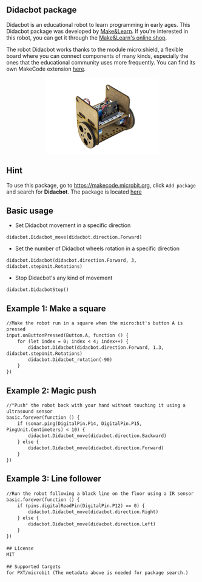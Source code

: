 ## Didacbot package
Didacbot is an educational robot to learn programming in early ages. This Didacbot package was developed by [Make&Learn](https://www.makeandlearn.cat/). If you're interested in this robot, you can get it through the [Make&Learn's online shop](https://botiga.makeandlearn.cat/producto/didacbot).

The robot Didacbot works thanks to the module micro:shield, a flexible board where you can connect components of many kinds, especially the ones that the educational community uses more frequently. You can find its own MakeCode extension [here](https://github.com/MakeAndLearn/pxt-microshield).

<p align="center">
  <img src="https://github.com/MakeAndLearn/pxt-didacbot/blob/master/icon.png">
</p>

## Hint

To use this package, go to https://makecode.microbit.org, click ``Add package`` and search for **Didacbot**. The package is located [here](https://makecode.microbit.org/pkg/makeandlearn/pxt-didacbot)


## Basic usage

* Set Didacbot movement in a specific direction

```sig
didacbot.Didacbot_move(didacbot.direction.Forward)
```

* Set the number of Didacbot wheels rotation in a specific direction

```sig
didacbot.Didacbot(didacbot.direction.Forward, 3, didacbot.stepUnit.Rotations)
```

* Stop Didacbot's any kind of movement 

```sig
didacbot.DidacbotStop()
```

## Example 1: Make a square

```blocks
//Make the robot run in a square when the micro:bit's button A is pressed
input.onButtonPressed(Button.A, function () {
    for (let index = 0; index < 4; index++) {
        didacbot.Didacbot(didacbot.direction.Forward, 1.3, didacbot.stepUnit.Rotations)
        didacbot.Didacbot_rotation(-90)
    }
})
```

## Example 2: Magic push

```blocks
//"Push" the robot back with your hand without touching it using a ultrasound sensor
basic.forever(function () {
    if (sonar.ping(DigitalPin.P14, DigitalPin.P15, PingUnit.Centimeters) < 10) {
        didacbot.Didacbot_move(didacbot.direction.Backward)
    } else {
        didacbot.Didacbot_move(didacbot.direction.Forward)
    }
})
```

## Example 3: Line follower

```blocks
//Run the robot following a black line on the floor using a IR sensor
basic.forever(function () {
    if (pins.digitalReadPin(DigitalPin.P12) == 0) {
        didacbot.Didacbot_move(didacbot.direction.Right)
    } else {
        didacbot.Didacbot_move(didacbot.direction.Left)
    }
})

## License
MIT

## Supported targets
for PXT/microbit (The metadata above is needed for package search.)

